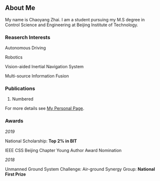 ## About Me

My name is Chaoyang Zhai. I am a student pursuing my M.S degree in Control Science and Engineering at Beijing Institute of Technology.

### Reaserch Interests

Autonomous Driving 

Robotics

Vision-aided Inertial Navigation System

Multi-source Information Fusion

### Publications

1. Numbered

For more details see [My Personal Page](https://chaoyang-1996.github.io).

### Awards

_2019_   

National Scholarship: **Top 2% in BIT**

IEEE CSS Beijing Chapter Young Author Award Nomination

_2018_

Unmanned Ground System Challenge: Air-ground Synergy Group: **National First Prize**
